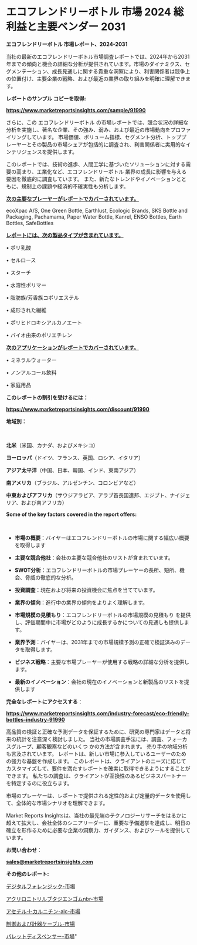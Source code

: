 # エコフレンドリーボトル 市場 2024 総利益と主要ベンダー 2031

<strong>エコフレンドリーボトル 市場レポート、2024-2031</strong>

当社の最新のエコフレンドリーボトル市場調査レポートでは、2024年から2031年までの傾向と機会の詳細な分析が提供されています。市場のダイナミクス、セグメンテーション、成長見通しに関する貴重な洞察により、利害関係者は競争上の位置付け、主要企業の戦略、および最近の業界の取り組みを明確に理解できます。



<strong>レポートのサンプル コピーを取得:</strong> <a href=https://www.marketreportsinsights.com/sample/91990>

<strong><u>https://www.marketreportsinsights.com/sample/91990</u></strong></a>

さらに、この エコフレンドリーボトル の市場レポートでは、競合状況の詳細な分析を実施し、著名な企業、その強み、弱み、および最近の市場動向をプロファイリングしています。 市場価値、ボリューム指標、セグメント分析、トッププレーヤーとその製品の市場シェアが包括的に調査され、利害関係者に実用的なインテリジェンスを提供します。

このレポートでは、技術の進歩、人間工学に基づいたソリューションに対する需要の高まり、工業化など、エコフレンドリーボトル 業界の成長に影響を与える要因を徹底的に調査しています。 また、新たなトレンドやイノベーションとともに、規制上の課題や経済的不確実性も分析します。



<strong><u>次の主要なプレーヤーがレポートでカバーされています。</u></strong>

ecoXpac A/S, One Green Bottle, Earthlust, Ecologic Brands, SKS Bottle and Packaging, Pachamama, Paper Water Bottle, Kanrel, ENSO Bottles, Earth Bottles, SafeBottles



<strong><u><b>レポートには、次の製品タイプが含まれています。</b></u></strong>

• ポリ乳酸

• セルロース

• スターチ

• 水溶性ポリマー

• 脂肪族/芳香族コポリエステル

• 成形された繊維

• ポリヒドロキシアルカノエート

• バイオ由来のポリエチレン



<strong><u><b>次のアプリケーションがレポートでカバーされています。</b></u></strong>

• ミネラルウォーター

• ノンアルコール飲料

• 家庭用品



<strong><b>このレポートの割引を受けるには：</b></strong>

<a href=https://www.marketreportsinsights.com/discount/91990>

<strong><u>https://www.marketreportsinsights.com/discount/91990</u></strong></a>



<strong>地域別：</strong>

<strong> </strong>



<strong>北米</strong>（米国、カナダ、およびメキシコ）



<strong>ヨーロッパ</strong>（ドイツ、フランス、英国、ロシア、イタリア）



<strong>アジア太平洋</strong>（中国、日本、韓国、インド、東南アジア）



<strong>南アメリカ</strong>（ブラジル、アルゼンチン、コロンビアなど）



<strong>中東およびアフリカ</strong>（サウジアラビア、アラブ首長国連邦、エジプト、ナイジェリア、および南アフリカ）



<strong>Some of the key factors covered in the report offers:</strong>

<strong> </strong>
<ul>
  <li>

<strong>市場の概要</strong>：バイヤーはエコフレンドリーボトルの市場に関する幅広い概要を取得します</li>
  <li>

<strong>主要な競合他社</strong>：会社の主要な競合他社のリストが含まれています。</li>
  <li>

<strong>SWOT分析</strong>：エコフレンドリーボトルの市場プレーヤーの長所、短所、機会、脅威の徹底的な分析。</li>
  <li>

<strong>投資調査</strong>：現在および将来の投資機会に焦点を当てています。</li>
  <li>

<strong>業界の傾向</strong>：進行中の業界の傾向をよりよく理解します。</li>
  <li>

<strong>市場規模の見積もり</strong>：エコフレンドリーボトルの市場規模の見積もり を提供し、評価期間中に市場がどのように成長するかについての見通しも提供します。</li>
  <li>

<strong>業界予測</strong>：バイヤーは、2031年までの市場規模予測の正確で検証済みのデータを取得します。</li>
  <li>

<strong>ビジネス戦略</strong>：主要な市場プレーヤーが使用する戦略の詳細な分析を提供します。</li>
  <li>

<strong>最新のイノベーション</strong>：会社の現在のイノベーションと新製品のリストを提供します</li>
</ul>


<strong>完全なレポートにアクセスする</strong>：

<a href=https://www.marketreportsinsights.com/industry-forecast/eco-friendly-bottles-industry-91990>

<strong><u>https://www.marketreportsinsights.com/industry-forecast/eco-friendly-bottles-industry-91990</u></strong></a>

高品質の検証と正確な予測データを保証するために、研究の専門家はデータと将来の統計を注意深く検討しました。 当社の市場調査手法には、調査、フォーカスグループ、顧客観察などのいくつ かの方法が含まれます。 売り手の地域分析も言及されています。 レポートは、新しい市場に参入しているユーザーのための強力な基盤を作成します。 このレポートは、クライアントのニーズに応じてカスタマイズして、要件を満たすレポートを確実に取得できるようにすることができます。 私たちの調査は、クライアントが互換性のあるビジネスパートナーを特定するのに役立ちます。

市場のプレーヤーは、レポートで提供される定性的および定量的データを使用して、全体的な市場シナリオを理解できます。

Market Reports Insightsは、当社の最先端のテクノロジーリサーチをはるかに超えて拡大し、会社全体のシニアリーダーに、重要な予備選挙を達成し、明日の確立を形作るために必要な企業の洞察力、ガイダンス、およびツールを提供しています。



<strong><b>お問い合わせ</b></strong>：

<a href=mailto:sales@marketreportsinsights.com>

<strong><u>sales@marketreportsinsights.com</u></strong></a>



<strong>その他のレポート:</strong>

<a href=https://www.linkedin.com/pulse/デジタルフォレンジック-市場-2023-年のダイナミクスとビジネストレンド-3ly6f/>デジタルフォレンジック-市場</a>

<a href=https://www.linkedin.com/pulse/アクリロニトリルブタジエンゴムnbr-市場-2023-収益と成長ドライバー-qmfrf/>アクリロニトリルブタジエンゴムnbr-市場</a>

<a href=https://www.linkedin.com/pulse/アセチル-l-カルニチン-alc-市場-2023-swot-分析と成長率-2030-cm59c/>アセチル-l-カルニチン-alc-市場</a>

<a href=https://www.linkedin.com/pulse/制御および計器ケーブル-市場-2023-総利益と主要ベンダー-2030-analytics-achievers-24-analysis-usmqf/>制御および計器ケーブル-市場</a>

<a href=https://www.linkedin.com/pulse/パレットディスペンサー-市場-2023-総利益と主要ベンダー-2030-snjff/>パレットディスペンサー-市場</a>"
